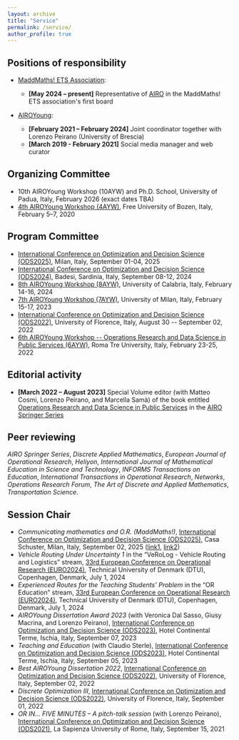 ```yaml
---
layout: archive
title: "Service"
permalink: /service/
author_profile: true
---
```


## Positions of responsibility

- [MaddMaths! ETS Association](https://maddmaths.simai.eu):
  - **[May 2024 – present]** Representative of [AIRO](https://airo.org) in the MaddMaths! ETS association's first board

- [AIROYoung](https://airoyoung.airo.org):
  - **[February 2021 – February 2024]** Joint coordinator together with Lorenzo Peirano (University of Brescia)
  - **[March 2019 - February 2021]** Social media manager and web curator

## Organizing Committee
- 10th AIROYoung Workshop (10AYW) and Ph.D. School, University of Padua, Italy, February 2026 (exact dates TBA)
- [4th AIROYoung Workshop (4AYW)](https://www.unibz.it/en/events/132924-4th-airoyoung-workshop-optimization-at-the-crossroads-of-italy-and-north-europe), Free University of Bozen, Italy, February 5–7, 2020

## Program Committee
- [International Conference on Optimization and Decision Science (ODS2025)](http://www.airoconference.it/ods2025/), Milan, Italy, September 01-04, 2025
- [International Conference on Optimization and Decision Science (ODS2024)](http://www.airoconference.it/ods2024/), Badesi, Sardinia, Italy, September 08-12, 2024
- [8th AIROYoung Workshop (8AYW)](https://www.unical.it/ayw2024/), University of Calabria, Italy, February 14-16, 2024
- [7th AIROYoung Workshop (7AYW)](https://ayw2023.di.unimi.it), University of Milan, Italy, February 15-17, 2023
- [International Conference on Optimization and Decision Science (ODS2022)](http://www.airoconference.it/ods2022/index.php), University of Florence, Italy, August 30 -- September 02, 2022
- [6th AIROYoung Workshop -- Operations Research and Data Science in Public Services (6AYW)](https://ayw2022.uniroma3.it), Roma Tre University, Italy, February 23-25, 2022

## Editorial activity
- **[March 2022 – August 2023]** Special Volume editor (with Matteo Cosmi, Lorenzo Peirano, and Marcella Samà) of the book entitled [Operations Research and Data Science in Public Services](https://link.springer.com/book/10.1007/978-3-031-34546-3) in the [AIRO Springer Series](https://www.springer.com/series/15947)

## Peer reviewing
*AIRO Springer Series*, *Discrete Applied Mathematics*, *European Journal of Operational Research*, *Heliyon*, *International Journal of Mathematical Education in Science and Technology*, *INFORMS Transactions on Education*, *International Transactions in Operational Research*, *Networks*, *Operations Research Forum*, *The Art of Discrete and Applied Mathematics*, *Transportation Science*.

## Session Chair
- *Communicating mathematics and O.R. (MaddMaths!)*, [International Conference on Optimization and Decision Science (ODS2025)](http://www.airoconference.it/ods2025/index.php), Casa Schuster, Milan, Italy, September 02, 2025 ([link1](https://drive.google.com/file/d/1HkGQnRM1aykqXk82gxY4NRbKcUbBYWpA/view?usp=share_link), [link2](https://drive.google.com/drive/folders/1kSFYzysv1E8pWLXitiSHARSXigG8t0VY?usp=share_link))
- *Vehicle Routing Under Uncertainty 1* in the “VeRoLog - Vehicle Routing and Logistics” stream, [33rd European Conference on Operational Research (EURO2024)](https://euro2024cph.dk), Technical University of Denmark (DTU), Copenhagen, Denmark, July 1, 2024
- *Experienced Routes for the Teaching Students' Problem* in the “OR Education” stream, [33rd European Conference on Operational Research (EURO2024)](https://euro2024cph.dk), Technical University of Denmark (DTU), Copenhagen, Denmark, July 1, 2024
- *AIROYoung Dissertation Award 2023* (with Veronica Dal Sasso, Giusy Macrina, and Lorenzo Peirano), [International Conference on Optimization and Decision Science (ODS2023)](http://www.airoconference.it/ods2023/index.php), Hotel Continental Terme, Ischia, Italy, September 07, 2023
- *Teaching and Education* (with Claudio Sterle), [International Conference on Optimization and Decision Science (ODS2023)](http://www.airoconference.it/ods2023/index.php), Hotel Continental Terme, Ischia, Italy, September 05, 2023
- *Best AIROYoung Dissertation 2022*, [International Conference on Optimization and Decision Science (ODS2022)](http://www.airoconference.it/ods2022/index.php), University of Florence, Italy, September 02, 2022
- *Discrete Optimization III*, [International Conference on Optimization and Decision Science (ODS2022)](http://www.airoconference.it/ods2022/index.php), University of Florence, Italy, September 01, 2022
- *OR IN... FIVE MINUTES – A pitch-talk session* (with Lorenzo Peirano), [International Conference on Optimization and Decision Science (ODS2021)](http://www.airoconference.it/ods2021/index.php), La Sapienza University of Rome, Italy, September 15, 2021
